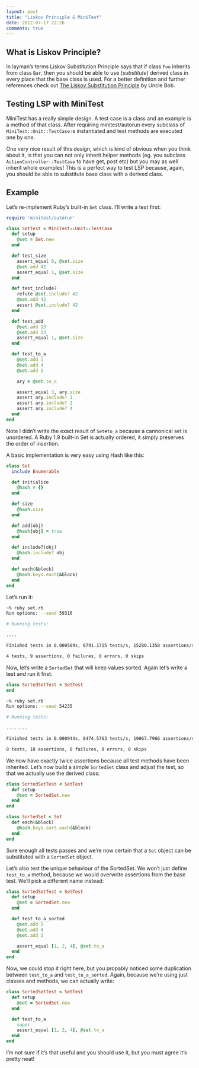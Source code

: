 ```yaml
---
layout: post
title: "Liskov Principle & MiniTest"
date: 2012-07-17 22:26
comments: true
---
```


## What is Liskov Principle?

In layman’s terms Liskov Substitution Principle says that if class `Foo` inherits from class `Bar`, then you should be able to use (_substitute_) derived class in every place that the base class is used. For a better definition and further references check out [The Liskov Substitution Principle](http://www.objectmentor.com/resources/articles/lsp.pdf) by Uncle Bob.

## Testing LSP with MiniTest

MiniTest has a really simple design. A test case is a class and an example is a method of that class. After requiring minitest/autorun every subclass of `MiniTest::Unit::TestCase` is instantiated and test methods are executed one by one.

One very nice result of this design, which is kind of obvious when you think about it, is that you can not only inherit helper methods (eg. you subclass `ActionController::TestCase` to have get, post etc) but you may as well inherit whole examples! This is a perfect way to test LSP because, again, you should be able to substitute base class with a derived class.

## Example

Let’s re-implement Ruby’s built-in `Set` class. I’ll write a test first:

``` ruby
require 'minitest/autorun'

class SetTest < MiniTest::Unit::TestCase
  def setup
    @set = Set.new
  end

  def test_size
    assert_equal 0, @set.size
    @set.add 42
    assert_equal 1, @set.size
  end

  def test_include?
    refute @set.include? 42
    @set.add 42
    assert @set.include? 42
  end

  def test_add
    @set.add 13
    @set.add 13
    assert_equal 1, @set.size
  end

  def test_to_a
    @set.add 1
    @set.add 4
    @set.add 2

    ary = @set.to_a

    assert_equal 3, ary.size
    assert ary.include? 1
    assert ary.include? 2
    assert ary.include? 4
  end
end
```

Note I didn’t write the exact result of `Set#to_a` because a cannonical set is unordered. A Ruby 1.9 built-in Set is actually ordered, it simply preserves the order of insertion.

A basic implementation is very easy using Hash like this:

``` ruby
class Set
  include Enumerable

  def initialize
    @hash = {}
  end

  def size
    @hash.size
  end

  def add(obj)
    @hash[obj] = true
  end

  def include?(obj)
    @hash.include? obj
  end

  def each(&block)
    @hash.keys.each(&block)
  end
end
```

Let’s run it:

``` bash
~% ruby set.rb
Run options: --seed 59316

# Running tests:

....

Finished tests in 0.000589s, 6791.1715 tests/s, 15280.1358 assertions/s.

4 tests, 9 assertions, 0 failures, 0 errors, 0 skips
```

Now, let’s write a `SortedSet` that will keep values sorted. Again let’s write a test and run it first:

``` ruby
class SortedSetTest < SetTest
end
```

``` bash
~% ruby set.rb
Run options: --seed 54235

# Running tests:

........

Finished tests in 0.000944s, 8474.5763 tests/s, 19067.7966 assertions/s.

8 tests, 18 assertions, 0 failures, 0 errors, 0 skips
```

We now have exactly twice assertions because all test methods have been inherited. Let’s now build a simple `SortedSet` class and adjust the test, so that we actually use the derived class:

``` ruby
class SortedSetTest < SetTest
  def setup
    @set = SortedSet.new
  end
end

class SortedSet < Set
  def each(&block)
    @hash.keys.sort.each(&block)
  end
end
```

Sure enough all tests passes and we’re now certain that a `Set` object can be substituted with a `SortedSet` object.

Let’s also test the unique behaviour of the SortedSet. We won’t just define `test_to_a` method, because we would overwrite assertions from the base test. We’ll pick a different name instead:

``` ruby
class SortedSetTest < SetTest
  def setup
    @set = SortedSet.new
  end

  def test_to_a_sorted
    @set.add 1
    @set.add 4
    @set.add 2

    assert_equal [1, 2, 4], @set.to_a
  end
end
```

Now, we could stop it right here, but you propably noticed some duplication between `test_to_a` and `test_to_a_sorted`. Again, because we’re using just classes and methods, we can actually write:

``` ruby
class SortedSetTest < SetTest
  def setup
    @set = SortedSet.new
  end

  def test_to_a
    super
    assert_equal [1, 2, 4], @set.to_a
  end
end
```

I’m not sure if it’s that useful and you should use it, but you must agree it’s pretty neat!
